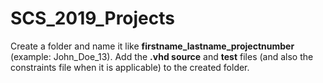 # SCS_2019_Projects

Create a folder and name it like **firstname_lastname_projectnumber** (example: John_Doe_13). Add the **.vhd source** and **test** files (and also the constraints file when it is applicable) to the created folder. 
